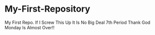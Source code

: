 # My-First-Repository
My First Repo. If I Screw This Up It Is No Big Deal
7th Period Thank God Monday Is Almost Over!!
